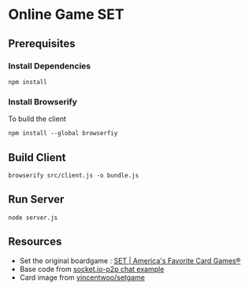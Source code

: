 # Online Game SET

## Prerequisites

### Install Dependencies
```
npm install
```

### Install Browserify
To build the client
```
npm install --global browserfiy
```

## Build Client
```
browserify src/client.js -o bundle.js
```

## Run Server
```
node server.js
```

## Resources
* Set the original boardgame : [SET | America's Favorite Card Games®](http://www.setgame.com/set) 
* Base code from [socket.io-p2p chat example](https://github.com/socketio/socket.io-p2p/tree/master/examples/chat)
* Card image from [vincentwoo/setgame](https://github.com/vincentwoo/setgame)
